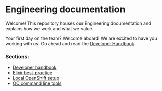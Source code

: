 
# Engineering documentation

Welcome! This repository houses our Engineering documentation and explains how we work and what we value.

Your first day on the team? Welcome aboard! We are excited to have you working with us. Go ahead and read the [Developer Handbook](/.handbook).

### Sections:

* [Developer handbook](handbook)
* [Elixir best-practice](elixir)
* [Local OpenShift setup](infrastructure/local-openshift.md)
* [OC command line tools](infrastructure/oc-cli.md)
